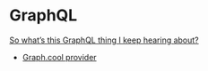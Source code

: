# GraphQL

[So what’s this GraphQL thing I keep hearing about?](https://medium.freecodecamp.com/so-whats-this-graphql-thing-i-keep-hearing-about-baf4d36c20cf)
- [Graph.cool provider](https://twitter.com/graphcool)
